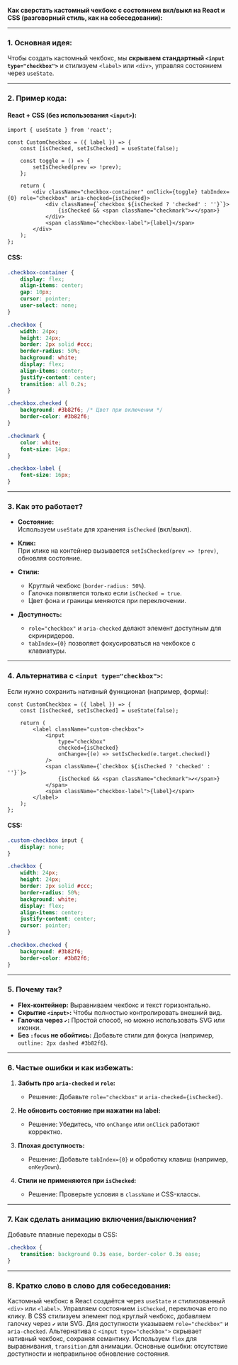 **Как сверстать кастомный чекбокс с состоянием вкл/выкл на React и CSS (разговорный стиль, как на собеседовании):**

---

### **1. Основная идея:**  
Чтобы создать кастомный чекбокс, мы **скрываем стандартный `<input type="checkbox">`** и стилизуем `<label>` или `<div>`, управляя состоянием через `useState`.  

---

### **2. Пример кода:**  

#### **React + CSS (без использования `<input>`):**  
```tsx
import { useState } from 'react';

const CustomCheckbox = ({ label }) => {
    const [isChecked, setIsChecked] = useState(false);

    const toggle = () => {
        setIsChecked(prev => !prev);
    };

    return (
        <div className="checkbox-container" onClick={toggle} tabIndex={0} role="checkbox" aria-checked={isChecked}>
            <div className={`checkbox ${isChecked ? 'checked' : ''}`}>
                {isChecked && <span className="checkmark">✔</span>}
            </div>
            <span className="checkbox-label">{label}</span>
        </div>
    );
};
```

#### **CSS:**  
```css
.checkbox-container {
    display: flex;
    align-items: center;
    gap: 10px;
    cursor: pointer;
    user-select: none;
}

.checkbox {
    width: 24px;
    height: 24px;
    border: 2px solid #ccc;
    border-radius: 50%;
    background: white;
    display: flex;
    align-items: center;
    justify-content: center;
    transition: all 0.2s;
}

.checkbox.checked {
    background: #3b82f6; /* Цвет при включении */
    border-color: #3b82f6;
}

.checkmark {
    color: white;
    font-size: 14px;
}

.checkbox-label {
    font-size: 16px;
}
```

---

### **3. Как это работает?**  
- **Состояние:**  
  Используем `useState` для хранения `isChecked` (вкл/выкл).  

- **Клик:**  
  При клике на контейнер вызывается `setIsChecked(prev => !prev)`, обновляя состояние.  

- **Стили:**  
  - Круглый чекбокс (`border-radius: 50%`).  
  - Галочка появляется только если `isChecked = true`.  
  - Цвет фона и границы меняются при переключении.  

- **Доступность:**  
  - `role="checkbox"` и `aria-checked` делают элемент доступным для скринридеров.  
  - `tabIndex={0}` позволяет фокусироваться на чекбоксе с клавиатуры.  

---

### **4. Альтернатива с `<input type="checkbox">`:**  
Если нужно сохранить нативный функционал (например, формы):  
```tsx
const CustomCheckbox = ({ label }) => {
    const [isChecked, setIsChecked] = useState(false);

    return (
        <label className="custom-checkbox">
            <input
                type="checkbox"
                checked={isChecked}
                onChange={(e) => setIsChecked(e.target.checked)}
            />
            <span className={`checkbox ${isChecked ? 'checked' : ''}`}>
                {isChecked && <span className="checkmark">✔</span>}
            </span>
            <span className="checkbox-label">{label}</span>
        </label>
    );
};
```

#### **CSS:**  
```css
.custom-checkbox input {
    display: none;
}

.checkbox {
    width: 24px;
    height: 24px;
    border: 2px solid #ccc;
    border-radius: 50%;
    background: white;
    display: flex;
    align-items: center;
    justify-content: center;
    cursor: pointer;
}

.checkbox.checked {
    background: #3b82f6;
    border-color: #3b82f6;
}
```

---

### **5. Почему так?**  
- **Flex-контейнер:** Выравниваем чекбокс и текст горизонтально.  
- **Скрытие `<input>`:** Чтобы полностью контролировать внешний вид.  
- **Галочка через `✔`:** Простой способ, но можно использовать SVG или иконки.  
- **Без `:focus` не обойтись:** Добавьте стили для фокуса (например, `outline: 2px dashed #3b82f6`).  

---

### **6. Частые ошибки и как избежать:**  
1. **Забыть про `aria-checked` и `role`:**  
   - Решение: Добавьте `role="checkbox"` и `aria-checked={isChecked}`.  

2. **Не обновить состояние при нажатии на label:**  
   - Решение: Убедитесь, что `onChange` или `onClick` работают корректно.  

3. **Плохая доступность:**  
   - Решение: Добавьте `tabIndex={0}` и обработку клавиш (например, `onKeyDown`).  

4. **Стили не применяются при `isChecked`:**  
   - Решение: Проверьте условия в `className` и CSS-классы.  

---

### **7. Как сделать анимацию включения/выключения?**  
Добавьте плавные переходы в CSS:  
```css
.checkbox {
    transition: background 0.3s ease, border-color 0.3s ease;
}
```

---

### **8. Кратко слово в слово для собеседования:**  
Кастомный чекбокс в React создаётся через `useState` и стилизованный `<div>` или `<label>`. Управляем состоянием `isChecked`, переключая его по клику. В CSS стилизуем элемент под круглый чекбокс, добавляем галочку через `✔` или SVG. Для доступности указываем `role="checkbox"` и `aria-checked`. Альтернатива с `<input type="checkbox">` скрывает нативный чекбокс, сохраняя семантику. Используем `flex` для выравнивания, `transition` для анимации. Основные ошибки: отсутствие доступности и неправильное обновление состояния.